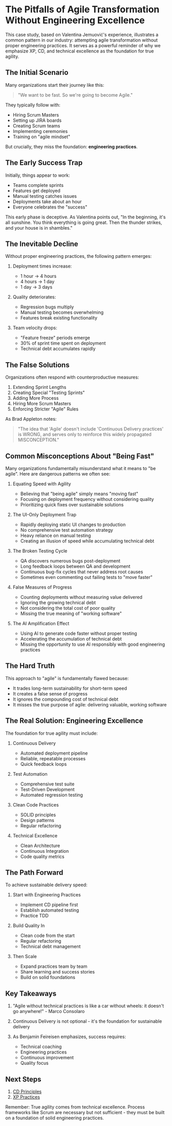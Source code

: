 # The Pitfalls of Agile Transformation Without Engineering Excellence

This case study, based on Valentina Jemuović's experience, illustrates a common pattern in our industry: attempting agile transformation without proper engineering practices. It serves as a powerful reminder of why we emphasize XP, CD, and technical excellence as the foundation for true agility.

## The Initial Scenario

Many organizations start their journey like this:

> "We want to be fast. So we're going to become Agile."

They typically follow with:

- Hiring Scrum Masters
- Setting up JIRA boards
- Creating Scrum teams
- Implementing ceremonies
- Training on "agile mindset"

But crucially, they miss the foundation: **engineering practices**.

## The Early Success Trap

Initially, things appear to work:

- Teams complete sprints
- Features get deployed
- Manual testing catches issues
- Deployments take about an hour
- Everyone celebrates the "success"

This early phase is deceptive. As Valentina points out, "In the beginning, it's all sunshine. You think everything is going great. Then the thunder strikes, and your house is in shambles."

## The Inevitable Decline

Without proper engineering practices, the following pattern emerges:

1. Deployment times increase:

   - 1 hour → 4 hours
   - 4 hours → 1 day
   - 1 day → 3 days

2. Quality deteriorates:

   - Regression bugs multiply
   - Manual testing becomes overwhelming
   - Features break existing functionality

3. Team velocity drops:
   - "Feature freeze" periods emerge
   - 30% of sprint time spent on deployment
   - Technical debt accumulates rapidly

## The False Solutions

Organizations often respond with counterproductive measures:

1. Extending Sprint Lengths
2. Creating Special "Testing Sprints"
3. Adding More Process
4. Hiring More Scrum Masters
5. Enforcing Stricter "Agile" Rules

As Brad Appleton notes:

> "The idea that 'Agile' doesn't include 'Continuous Delivery practices' is WRONG, and serves only to reinforce this widely propagated MISCONCEPTION."

## Common Misconceptions About "Being Fast"

Many organizations fundamentally misunderstand what it means to "be agile". Here are dangerous patterns we often see:

1. Equating Speed with Agility

   - Believing that "being agile" simply means "moving fast"
   - Focusing on deployment frequency without considering quality
   - Prioritizing quick fixes over sustainable solutions

2. The UI-Only Deployment Trap

   - Rapidly deploying static UI changes to production
   - No comprehensive test automation strategy
   - Heavy reliance on manual testing
   - Creating an illusion of speed while accumulating technical debt

3. The Broken Testing Cycle

   - QA discovers numerous bugs post-deployment
   - Long feedback loops between QA and development
   - Continuous bug-fix cycles that never address root causes
   - Sometimes even commenting out failing tests to "move faster"

4. False Measures of Progress

   - Counting deployments without measuring value delivered
   - Ignoring the growing technical debt
   - Not considering the total cost of poor quality
   - Missing the true meaning of "working software"

5. The AI Amplification Effect
   - Using AI to generate code faster without proper testing
   - Accelerating the accumulation of technical debt
   - Missing the opportunity to use AI responsibly with good engineering practices

## The Hard Truth

This approach to "agile" is fundamentally flawed because:

- It trades long-term sustainability for short-term speed
- It creates a false sense of progress
- It ignores the compounding cost of technical debt
- It misses the true purpose of agile: delivering valuable, working software

## The Real Solution: Engineering Excellence

The foundation for true agility must include:

1. Continuous Delivery

   - Automated deployment pipeline
   - Reliable, repeatable processes
   - Quick feedback loops

2. Test Automation

   - Comprehensive test suite
   - Test-Driven Development
   - Automated regression testing

3. Clean Code Practices

   - SOLID principles
   - Design patterns
   - Regular refactoring

4. Technical Excellence
   - Clean Architecture
   - Continuous Integration
   - Code quality metrics

## The Path Forward

To achieve sustainable delivery speed:

1. Start with Engineering Practices

   - Implement CD pipeline first
   - Establish automated testing
   - Practice TDD

2. Build Quality In

   - Clean code from the start
   - Regular refactoring
   - Technical debt management

3. Then Scale
   - Expand practices team by team
   - Share learning and success stories
   - Build on solid foundations

## Key Takeaways

1. "Agile without technical practices is like a car without wheels: it doesn't go anywhere!" - Marco Consolaro

2. Continuous Delivery is not optional - it's the foundation for sustainable delivery

3. As Benjamin Feireisen emphasizes, success requires:
   - Technical coaching
   - Engineering practices
   - Continuous improvement
   - Quality focus

## Next Steps

1. [CD Principles](/docs/foundation/cd-principles)
2. [XP Practices](/docs/foundation/xp-practices)

Remember: True agility comes from technical excellence. Process frameworks like Scrum are necessary but not sufficient - they must be built on a foundation of solid engineering practices.

